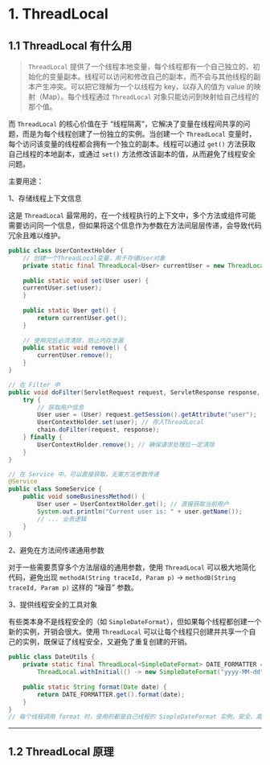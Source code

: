 # 1. ThreadLocal

## 1.1 ThreadLocal 有什么用

>`ThreadLocal` 提供了一个线程本地变量，每个线程都有一个自己独立的、初始化的变量副本。线程可以访问和修改自己的副本，而不会与其他线程的副本产生冲突。可以把它理解为一个以线程为 key，以存入的值为 value 的映射（Map）。每个线程通过 `ThreadLocal` 对象只能访问到映射给自己线程的那个值。

而 `ThreadLocal` 的核心价值在于 “线程隔离”，它解决了变量在线程间共享的问题，而是为每个线程创建了一份独立的实例。当创建一个 `ThreadLocal` 变量时，每个访问该变量的线程都会拥有一个独立的副本。线程可以通过 `get()` 方法获取自己线程的本地副本，或通过 `set()` 方法修改该副本的值，从而避免了线程安全问题。

主要用途：

1、存储线程上下文信息

这是 `ThreadLocal` 最常用的，在一个线程执行的上下文中，多个方法或组件可能需要访问同一个信息，但如果将这个信息作为参数在方法间层层传递，会导致代码冗余且难以维护。

```java
public class UserContextHolder {
    // 创建一个ThreadLocal变量，用于存储User对象
    private static final ThreadLocal<User> currentUser = new ThreadLocal<>();
    
    public static void set(User user) {
    currentUser.set(user);
	}
	
	public static User get() {
	    return currentUser.get();
	}
    
    // 使用完后必须清除，防止内存泄漏
    public static void remove() {
        currentUser.remove();
    }
}

// 在 Filter 中
public void doFilter(ServletRequest request, ServletResponse response, FilterChain chain) {
    try {
	    // 获取用户信息
        User user = (User) request.getSession().getAttribute("user"); 
        UserContextHolder.set(user); // 存入ThreadLocal
        chain.doFilter(request, response);
    } finally {
        UserContextHolder.remove(); // 确保请求处理后一定清除
    }
}

// 在 Service 中，可以直接获取，无需方法参数传递
@Service
public class SomeService {
    public void someBusinessMethod() {
        User user = UserContextHolder.get(); // 直接获取当前用户
        System.out.println("Current user is: " + user.getName());
        // ... 业务逻辑
    }
}
```

2、避免在方法间传递通用参数

对于一些需要贯穿多个方法层级的通用参数，使用 `ThreadLocal` 可以极大地简化代码，避免出现 `methodA(String traceId, Param p)` -> `methodB(String traceId, Param p)` 这样的 “噪音” 参数。

3、提供线程安全的工具对象

有些类本身不是线程安全的（如 `SimpleDateFormat`），但如果每个线程都创建一个新的实例，开销会很大。使用 `ThreadLocal` 可以让每个线程只创建并共享一个自己的实例，既保证了线程安全，又避免了重复创建的开销。

```java
public class DateUtils {
    private static final ThreadLocal<SimpleDateFormat> DATE_FORMATTER =
        ThreadLocal.withInitial(() -> new SimpleDateFormat("yyyy-MM-dd"));
    
    public static String format(Date date) {
        return DATE_FORMATTER.get().format(date);
    }
}
// 每个线程调用 format 时，使用的都是自己线程的 SimpleDateFormat 实例，安全、高效。
```

****
## 1.2 ThreadLocal 原理

